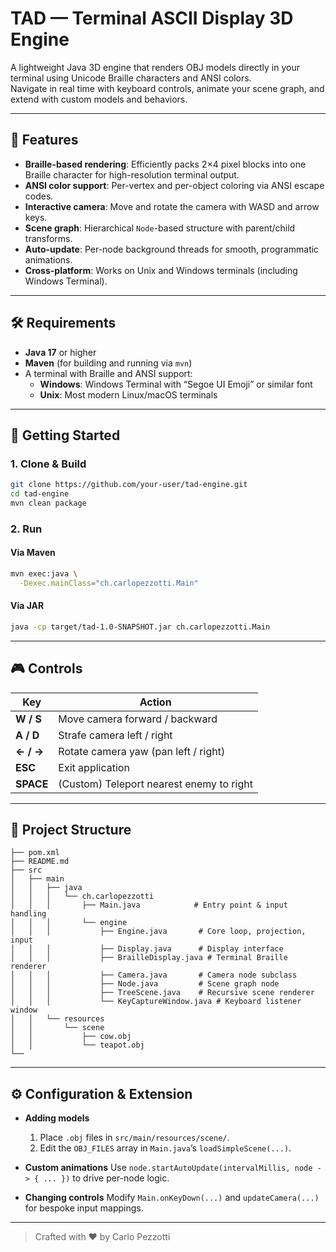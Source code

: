 
# TAD — Terminal ASCII Display 3D Engine

A lightweight Java 3D engine that renders OBJ models directly in your terminal using Unicode Braille characters and ANSI colors.  
Navigate in real time with keyboard controls, animate your scene graph, and extend with custom models and behaviors.

---

## 🚀 Features

- **Braille-based rendering**: Efficiently packs 2×4 pixel blocks into one Braille character for high-resolution terminal output.
- **ANSI color support**: Per-vertex and per-object coloring via ANSI escape codes.
- **Interactive camera**: Move and rotate the camera with WASD and arrow keys.
- **Scene graph**: Hierarchical `Node`-based structure with parent/child transforms.
- **Auto-update**: Per-node background threads for smooth, programmatic animations.
- **Cross-platform**: Works on Unix and Windows terminals (including Windows Terminal).

---

## 🛠 Requirements

- **Java 17** or higher
- **Maven** (for building and running via `mvn`)
- A terminal with Braille and ANSI support:
  - **Windows**: Windows Terminal with “Segoe UI Emoji” or similar font  
  - **Unix**: Most modern Linux/macOS terminals

---

## 🎯 Getting Started

### 1. Clone & Build

```bash
git clone https://github.com/your-user/tad-engine.git
cd tad-engine
mvn clean package
````

### 2. Run

#### Via Maven

```bash
mvn exec:java \
  -Dexec.mainClass="ch.carlopezzotti.Main"
```

#### Via JAR

```bash
java -cp target/tad-1.0-SNAPSHOT.jar ch.carlopezzotti.Main
```

---

## 🎮 Controls

| Key       | Action                                   |
| --------- | ---------------------------------------- |
| **W / S** | Move camera forward / backward           |
| **A / D** | Strafe camera left / right               |
| **← / →** | Rotate camera yaw (pan left / right)     |
| **ESC**   | Exit application                         |
| **SPACE** | (Custom) Teleport nearest enemy to right |

---

## 📂 Project Structure

```
├── pom.xml
├── README.md
├── src
│   ├── main
│   │   ├── java
│   │   │   └── ch.carlopezzotti
│   │   │       ├── Main.java            # Entry point & input handling
│   │   │       └── engine
│   │   │           ├── Engine.java       # Core loop, projection, input
│   │   │           ├── Display.java      # Display interface
│   │   │           ├── BrailleDisplay.java # Terminal Braille renderer
│   │   │           ├── Camera.java       # Camera node subclass
│   │   │           ├── Node.java         # Scene graph node
│   │   │           ├── TreeScene.java    # Recursive scene renderer
│   │   │           └── KeyCaptureWindow.java # Keyboard listener window
│   │   └── resources
│   │       └── scene
│   │           ├── cow.obj
│   │           └── teapot.obj
└──
```

---

## ⚙️ Configuration & Extension

* **Adding models**

  1. Place `.obj` files in `src/main/resources/scene/`.
  2. Edit the `OBJ_FILES` array in `Main.java`’s `loadSimpleScene(...)`.

* **Custom animations**
  Use `node.startAutoUpdate(intervalMillis, node -> { ... })` to drive per-node logic.

* **Changing controls**
  Modify `Main.onKeyDown(...)` and `updateCamera(...)` for bespoke input mappings.

---

> Crafted with ❤️ by Carlo Pezzotti